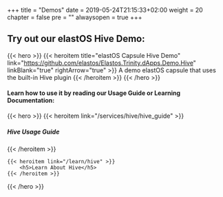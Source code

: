

+++
title = "Demos"
date = 2019-05-24T21:15:33+02:00
weight = 20
chapter = false
pre = ""
alwaysopen = true
+++ 

## Try out our elastOS Hive Demo:

{{< hero >}}
    {{< heroitem title="elastOS Capsule Hive Demo" link="https://github.com/elastos/Elastos.Trinity.dApps.Demo.Hive" linkBlank="true" rightArrow="true" >}}
        A demo elastOS capsule that uses the built-in Hive plugin
    {{< /heroitem >}}
{{< /hero >}}


#### Learn how to use it by reading our Usage Guide or Learning Documentation:

{{< hero >}}
    {{< heroitem link="/services/hive/hive_guide" >}}
        <h5>Hive Usage Guide</h5>
    {{< /heroitem >}}
    
    {{< heroitem link="/learn/hive" >}}
        <h5>Learn About Hive</h5>
    {{< /heroitem >}}
{{< /hero >}}
